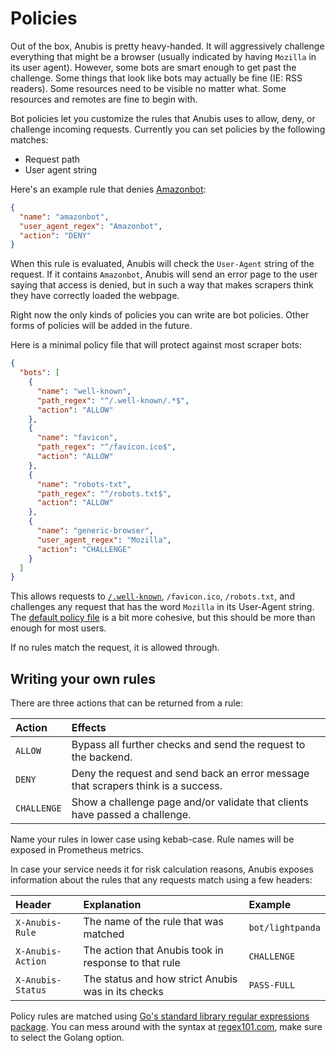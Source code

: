 # Policies

Out of the box, Anubis is pretty heavy-handed. It will aggressively challenge everything that might be a browser (usually indicated by having `Mozilla` in its user agent). However, some bots are smart enough to get past the challenge. Some things that look like bots may actually be fine (IE: RSS readers). Some resources need to be visible no matter what. Some resources and remotes are fine to begin with.

Bot policies let you customize the rules that Anubis uses to allow, deny, or challenge incoming requests. Currently you can set policies by the following matches:

- Request path
- User agent string

Here's an example rule that denies [Amazonbot](https://developer.amazon.com/en/amazonbot):

```json
{
  "name": "amazonbot",
  "user_agent_regex": "Amazonbot",
  "action": "DENY"
}
```

When this rule is evaluated, Anubis will check the `User-Agent` string of the request. If it contains `Amazonbot`, Anubis will send an error page to the user saying that access is denied, but in such a way that makes scrapers think they have correctly loaded the webpage.

Right now the only kinds of policies you can write are bot policies. Other forms of policies will be added in the future.

Here is a minimal policy file that will protect against most scraper bots:

```json
{
  "bots": [
    {
      "name": "well-known",
      "path_regex": "^/.well-known/.*$",
      "action": "ALLOW"
    },
    {
      "name": "favicon",
      "path_regex": "^/favicon.ico$",
      "action": "ALLOW"
    },
    {
      "name": "robots-txt",
      "path_regex": "^/robots.txt$",
      "action": "ALLOW"
    },
    {
      "name": "generic-browser",
      "user_agent_regex": "Mozilla",
      "action": "CHALLENGE"
    }
  ]
}
```

This allows requests to [`/.well-known`](https://en.wikipedia.org/wiki/Well-known_URI), `/favicon.ico`, `/robots.txt`, and challenges any request that has the word `Mozilla` in its User-Agent string. The [default policy file](../botPolicies.json) is a bit more cohesive, but this should be more than enough for most users.

If no rules match the request, it is allowed through.

## Writing your own rules

There are three actions that can be returned from a rule:

| Action      | Effects                                                                           |
| :---------- | :-------------------------------------------------------------------------------- |
| `ALLOW`     | Bypass all further checks and send the request to the backend.                    |
| `DENY`      | Deny the request and send back an error message that scrapers think is a success. |
| `CHALLENGE` | Show a challenge page and/or validate that clients have passed a challenge.       |

Name your rules in lower case using kebab-case. Rule names will be exposed in Prometheus metrics.

In case your service needs it for risk calculation reasons, Anubis exposes information about the rules that any requests match using a few headers:

| Header            | Explanation                                          | Example          |
| :---------------- | :--------------------------------------------------- | :--------------- |
| `X-Anubis-Rule`   | The name of the rule that was matched                | `bot/lightpanda` |
| `X-Anubis-Action` | The action that Anubis took in response to that rule | `CHALLENGE`      |
| `X-Anubis-Status` | The status and how strict Anubis was in its checks   | `PASS-FULL`      |

Policy rules are matched using [Go's standard library regular expressions package](https://pkg.go.dev/regexp). You can mess around with the syntax at [regex101.com](https://regex101.com), make sure to select the Golang option.
